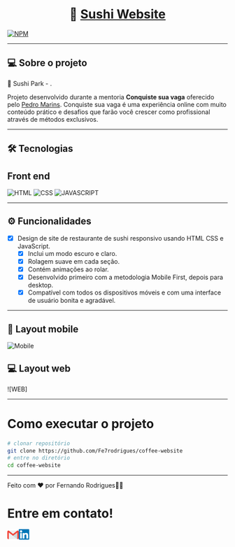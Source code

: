 <h1 align="center">
     🍣 <a href="#" alt="website sushi"> Sushi Website </a>
</h1>


[![NPM](https://img.shields.io/npm/l/react)](https://github.com/Fe7rodrigues/coffee-website/blob/main/LICENSE) 


---

## 💻 Sobre o projeto

🍣 Sushi Park - .


Projeto desenvolvido durante a mentoria **Conquiste sua vaga** oferecido pelo [Pedro Marins](https://conquistesuavaga.com/mentoria).
Conquiste sua vaga é uma experiência online com muito conteúdo prático e desafios que farão você crescer como profissional através de métodos exclusivos.

---

## 🛠 Tecnologias

## Front end
![HTML](https://img.shields.io/badge/HTML-239120?style=for-the-badge&logo=html5&logoColor=white)
![CSS](https://img.shields.io/badge/CSS-239120?&style=for-the-badge&logo=css3&logoColor=white)
![JAVASCRIPT](https://img.shields.io/badge/JavaScript-F7DF1E?style=for-the-badge&logo=javascript&logoColor=black)

---

## ⚙️ Funcionalidades

- [x] Design de site de restaurante de sushi responsivo usando HTML CSS e JavaScript.
  - [x] Inclui um modo escuro e claro.
  - [x] Rolagem suave em cada seção.
  - [x] Contém animações ao rolar.
  - [x] Desenvolvido primeiro com a metodologia Mobile First, depois para desktop.
  - [x] Compatível com todos os dispositivos móveis e com uma interface de usuário bonita e agradável.
 
---

## 📱 Layout mobile
![Mobile](assets/img/preview-mobile.gif) 

## 💻 Layout web

![WEB]

---

# Como executar o projeto

```bash
# clonar repositório
git clone https://github.com/Fe7rodrigues/coffee-website
# entre no diretório
cd coffee-website 
```

---

Feito com ❤️ por Fernando Rodrigues👋🏽

#  Entre em contato!

<p align="center">
  <a href="mailto:fe7rodrigues@gmail.com" >
    <img align="left" alt="FernandoR | Gmail" width="26px" src="https://github.com/SatYu26/SatYu26/blob/master/Assets/Gmail.svg" />
  </a>   
  
  <a href="https://www.linkedin.com/in/fernando-rodrigues-69251a1a2/" target="_blank">
    <img align="left" alt="FernandoR | Linkedin" width="24px" src="https://github.com/SatYu26/SatYu26/blob/master/Assets/Linkedin.svg" />
  </a>   
